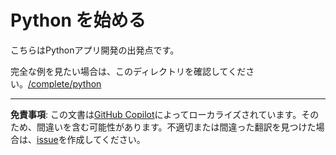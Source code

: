 # Python を始める

こちらはPythonアプリ開発の出発点です。

完全な例を見たい場合は、このディレクトリを確認してください。[/complete/python](../complete/python/)

---

**免責事項**: この文書は[GitHub Copilot](https://docs.github.com/copilot/about-github-copilot/what-is-github-copilot)によってローカライズされています。そのため、間違いを含む可能性があります。不適切または間違った翻訳を見つけた場合は、[issue](https://github.com/microsoft/github-copilot-vibe-coding-workshop/issues/new)を作成してください。
